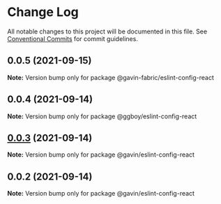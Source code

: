 # Change Log

All notable changes to this project will be documented in this file.
See [Conventional Commits](https://conventionalcommits.org) for commit guidelines.

## 0.0.5 (2021-09-15)

**Note:** Version bump only for package @gavin-fabric/eslint-config-react





## 0.0.4 (2021-09-14)

**Note:** Version bump only for package @ggboy/eslint-config-react





## [0.0.3](https://github.com/G-G-boy/fabric/compare/@gavin/eslint-config-react@0.0.2...@gavin/eslint-config-react@0.0.3) (2021-09-14)

**Note:** Version bump only for package @gavin/eslint-config-react





## 0.0.2 (2021-09-14)

**Note:** Version bump only for package @gavin/eslint-config-react
